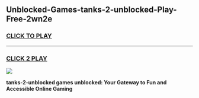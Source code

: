 
## Unblocked-Games-tanks-2-unblocked-Play-Free-2wn2e
<h3>
<a href="https://premium76.site?title=tanks-2-unblocked&ref=10A">CLICK TO PLAY</a></h3>
<hr>

<h3>
<a href="https://premium76.site?title=tanks-2-unblocked&ref=10A">CLICK 2 PLAY</a>
  
</h3>

<a href="https://premium76.site?title=tanks-2-unblocked&ref=10A"><img src="https://clearcache.store/games.png"></a>


**tanks-2-unblocked games unblocked: Your Gateway to Fun and Accessible Online Gaming**
